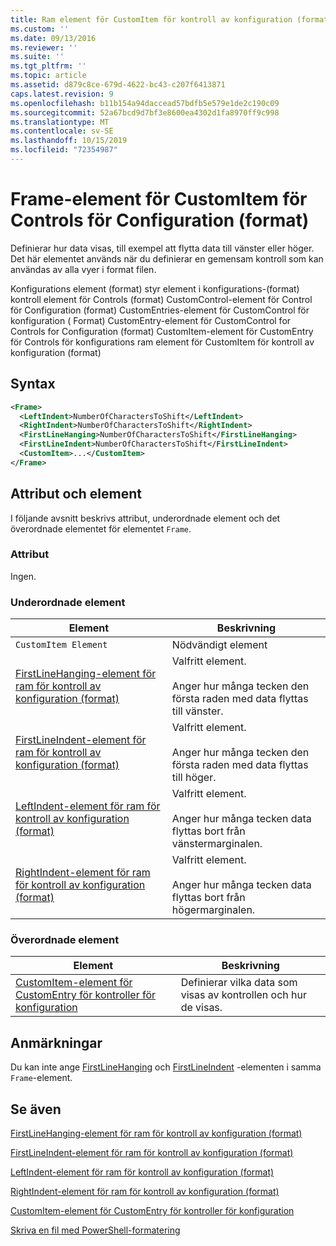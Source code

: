 ```yaml
---
title: Ram element för CustomItem för kontroll av konfiguration (format) | Microsoft Docs
ms.custom: ''
ms.date: 09/13/2016
ms.reviewer: ''
ms.suite: ''
ms.tgt_pltfrm: ''
ms.topic: article
ms.assetid: d879c8ce-679d-4622-bc43-c207f6413871
caps.latest.revision: 9
ms.openlocfilehash: b11b154a94daccead57bdfb5e579e1de2c190c09
ms.sourcegitcommit: 52a67bcd9d7bf3e8600ea4302d1fa8970ff9c998
ms.translationtype: MT
ms.contentlocale: sv-SE
ms.lasthandoff: 10/15/2019
ms.locfileid: "72354987"
---
```

# <a name="frame-element-for-customitem-for-controls-for-configuration-format"></a>Frame-element för CustomItem för Controls för Configuration (format)

Definierar hur data visas, till exempel att flytta data till vänster eller höger. Det här elementet används när du definierar en gemensam kontroll som kan användas av alla vyer i format filen.

Konfigurations element (format) styr element i konfigurations-(format) kontroll element för Controls (format) CustomControl-element för Control för Configuration (format) CustomEntries-element för CustomControl för konfiguration ( Format) CustomEntry-element för CustomControl for Controls for Configuration (format) CustomItem-element för CustomEntry för Controls för konfigurations ram element för CustomItem för kontroll av konfiguration (format)

## <a name="syntax"></a>Syntax

```xml
<Frame>
  <LeftIndent>NumberOfCharactersToShift</LeftIndent>
  <RightIndent>NumberOfCharactersToShift</RightIndent>
  <FirstLineHanging>NumberOfCharactersToShift</FirstLineHanging>
  <FirstLineIndent>NumberOfCharactersToShift</FirstLineIndent>
  <CustomItem>...</CustomItem>
</Frame>
```

## <a name="attributes-and-elements"></a>Attribut och element

I följande avsnitt beskrivs attribut, underordnade element och det överordnade elementet för elementet `Frame`.

### <a name="attributes"></a>Attribut

Ingen.

### <a name="child-elements"></a>Underordnade element

|Element|Beskrivning|
|-------------|-----------------|
|`CustomItem Element`|Nödvändigt element|
|[FirstLineHanging-element för ram för kontroll av konfiguration (format)](./firstlinehanging-element-for-frame-for-controls-for-configuration-format.md)|Valfritt element.<br /><br /> Anger hur många tecken den första raden med data flyttas till vänster.|
|[FirstLineIndent-element för ram för kontroll av konfiguration (format)](./firstlineindent-element-for-frame-for-controls-for-configuration-format.md)|Valfritt element.<br /><br /> Anger hur många tecken den första raden med data flyttas till höger.|
|[LeftIndent-element för ram för kontroll av konfiguration (format)](./leftindent-element-for-frame-for-controls-for-configuration-format.md)|Valfritt element.<br /><br /> Anger hur många tecken data flyttas bort från vänstermarginalen.|
|[RightIndent-element för ram för kontroll av konfiguration (format)](./rightindent-element-for-frame-for-controls-for-configuration-format.md)|Valfritt element.<br /><br /> Anger hur många tecken data flyttas bort från högermarginalen.|

### <a name="parent-elements"></a>Överordnade element

|Element|Beskrivning|
|-------------|-----------------|
|[CustomItem-element för CustomEntry för kontroller för konfiguration](./customitem-element-for-customentry-for-controls-for-configuration-format.md)|Definierar vilka data som visas av kontrollen och hur de visas.|

## <a name="remarks"></a>Anmärkningar

Du kan inte ange [FirstLineHanging](./firstlinehanging-element-for-frame-for-controls-for-configuration-format.md) och [FirstLineIndent](./firstlineindent-element-for-frame-for-controls-for-configuration-format.md) -elementen i samma `Frame`-element.

## <a name="see-also"></a>Se även

[FirstLineHanging-element för ram för kontroll av konfiguration (format)](./firstlinehanging-element-for-frame-for-controls-for-configuration-format.md)

[FirstLineIndent-element för ram för kontroll av konfiguration (format)](./firstlineindent-element-for-frame-for-controls-for-configuration-format.md)

[LeftIndent-element för ram för kontroll av konfiguration (format)](./leftindent-element-for-frame-for-controls-for-configuration-format.md)

[RightIndent-element för ram för kontroll av konfiguration (format)](./rightindent-element-for-frame-for-controls-for-configuration-format.md)

[CustomItem-element för CustomEntry för kontroller för konfiguration](./customitem-element-for-customentry-for-controls-for-configuration-format.md)

[Skriva en fil med PowerShell-formatering](./writing-a-powershell-formatting-file.md)
